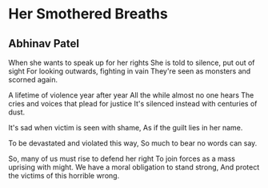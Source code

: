 # Her Smothered Breaths

## Abhinav Patel

When she wants to speak up for her rights
She is told to silence, put out of sight
For looking outwards, fighting in vain
They're seen as monsters and scorned again.

A lifetime of violence year after year
All the while almost no one hears
The cries and voices that plead for justice
It's silenced instead with centuries of dust.

It's sad when victim is seen with shame,
As if the guilt lies in her name.

To be devastated and violated this way,
So much to bear no words can say.

So, many of us must rise to defend her right
To join forces as a mass uprising with might.
We have a moral obligation to stand strong,
And protect the victims of this horrible wrong.
